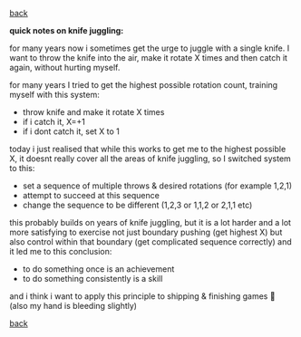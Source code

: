 [back](thinking) 

**quick notes on knife juggling:**

for many years now i sometimes get the urge to juggle with a single knife. I want to throw the knife into the air, make it rotate X times and then catch it again, without hurting myself.

for many years I tried to get the highest possible rotation count, training myself with this system:

- throw knife and make it rotate X times
- if i catch it, X=+1 
- if i dont catch it, set X to 1 

today i just realised that while this works to get me to the highest possible X, it doesnt really cover all the areas of knife juggling, so I switched system to this:

- set a sequence of multiple throws & desired rotations (for example 1,2,1)
- attempt to succeed at this sequence
- change the sequence to be different (1,2,3 or 1,1,2 or 2,1,1 etc)

this probably builds on years of knife juggling, but it is a lot harder and a lot more satisfying to exercise not just boundary pushing (get highest X) but also control within that boundary (get complicated sequence correctly) and it led me to this conclusion:

- to do something once is an achievement
- to do something consistently is a skill

and i think i want to apply this principle to shipping & finishing games 🙂
(also my hand is bleeding slightly)

[back](thinking) 
